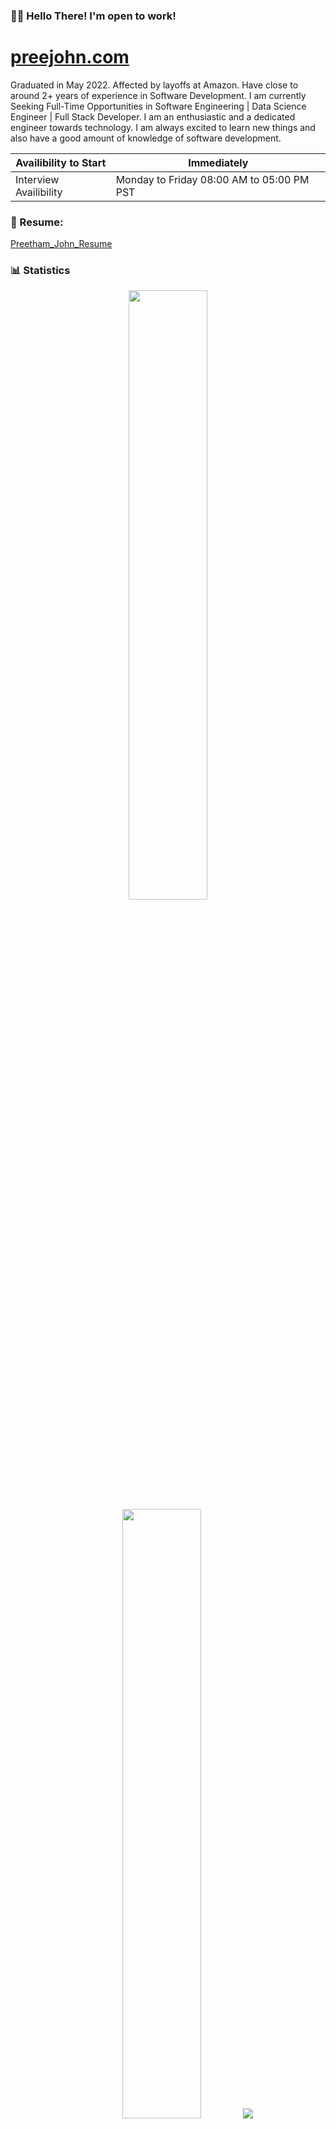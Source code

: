 <!--Links-->
<!-- [stats]: https://github-readme-stats.vercel.app/api?username=pj323&include_all_commits=true&count_private=true&show_icons=true&title_color=3498db&bg_color=ffffff00&text_color=718096 -->
[top-lang]: https://github-readme-stats.vercel.app/api/top-langs?username=pj323&layout=compact&langs_count=8&title_color=3498db&bg_color=ffffff00&text_color=718096

### 👋🏽 Hello There! I'm open to work!
# [preejohn.com](https://preejohn.com)
Graduated in May 2022. Affected by layoffs at Amazon. Have close to around 2+ years of experience in Software Development. I am currently Seeking Full-Time Opportunities in Software Engineering | Data Science Engineer | Full Stack Developer. I am an enthusiastic and a dedicated engineer towards technology. I am always excited to learn new things and also have a good amount of knowledge of software development. 


| Availibility to Start | Immediately |
| --- | --- |
| Interview Availibility | Monday to Friday 08:00 AM to 05:00 PM PST |

### 📄 Resume: 
[Preetham_John_Resume](https://github.com/pj323/pj323/blob/main/Preetham%20John%20Resume.pdf)


### :bar_chart: Statistics
<p align="center">
  <img height="50%" width="auto" src ="https://github-readme-stats.vercel.app/api?username=pj323&show_icons=true&count_private=true&theme=darcula&hide_border=true&hide=issues,contribs&bg_color=00000000">
  <img height="50%" width="auto" src ="https://github-readme-stats.vercel.app/api/top-langs/?username=pj323&layout=compact&hide_border=true&theme=darcula&bg_color=00000000&langs_count=6&hide=jupyter%20notebook,tex,css,php&exclude_repo=Pacman-AI">
  <img src ="https://github-readme-streak-stats.herokuapp.com?user=pj323&theme=darcula&hide_border=true&background=FFFFFF00">
  <br>
  <br>
  <a href="https://www.buymeacoffee.com/preethamjohn"> <img align="center" src="https://cdn.buymeacoffee.com/buttons/v2/default-orange.png" height="50" width="210" alt="preethamjohn" /></a>
</p>

### 📫 How to reach me: ...
* By Email: preethamjohn77@gmail.com or preethamjohn05@gmail.com
* On LinkedIn: [Preetham John](https://www.linkedin.com/in/preetham-john/)
* On Discord: preethamjohn


- 🔭 I’m currently working on DataScience Projects
- 🌱 I’m currently learning AI/ML algorithms, and Cloud computing (AWS/Azure/Docker)
- 🤔 I’m looking for help with Jobs


